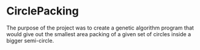 # CirclePacking
The purpose of the project was to create a genetic algorithm program that would give out the smallest area packing of a given set of circles inside a bigger semi-circle.
